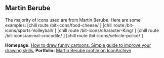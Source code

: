 <article id="icon-artist-martin-berube">
  <h1>
    Martin Berube
  </h1>
  <p>
    The majority of icons used are from Martin Berube. Here are some examples:
    <span class="u-block">
      <span>[chill route /bit-icons/food-cheese/ ]</span>
      <span>[chill route /bit-icons/sports-Volleyball/ ]</span>
      <span>[chill route /bit-icons/character-King/ ]</span>
      <span>[chill route /bit-icons/animal-crocodile/ ]</span>
      <span>[chill route /bit-icons/vehicle-police/ ]</span>
    </span>
  </p>
  <p>
    <span class="u-block">
      <strong>Homepage:</strong>
      <a href="http://www.how-to-draw-funny-cartoons.com"
        >How to draw funny cartoons. Simple guide to improve your drawing
        skills.</a
      >
    </span>
    <span class="u-block">
      <strong>Portfolio:</strong>
      <a href="http://www.iconarchive.com/artist/martin-berube.html"
        >Martin Berube profile on IconArchive</a
      >
    </span>
  </p>
</article>
